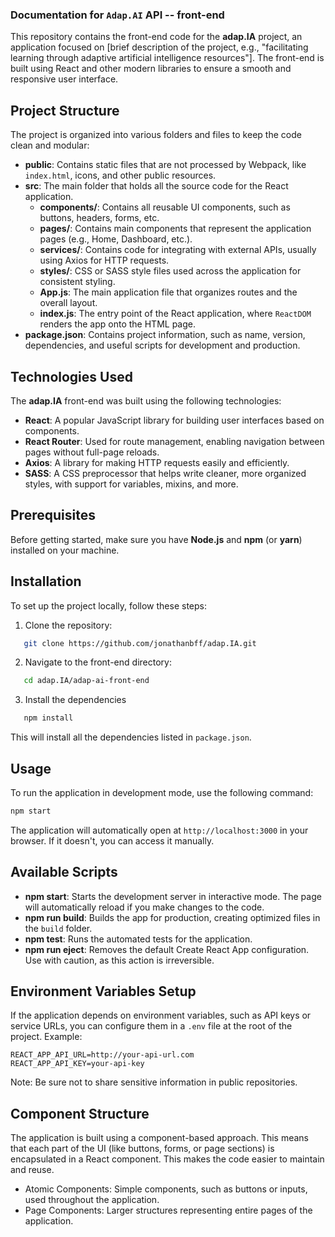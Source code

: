 ### Documentation for `Adap.AI` API -- front-end

This repository contains the front-end code for the **adap.IA** project, an application focused on [brief description of the project, e.g., "facilitating learning through adaptive artificial intelligence resources"]. The front-end is built using React and other modern libraries to ensure a smooth and responsive user interface.

## Project Structure

The project is organized into various folders and files to keep the code clean and modular:

- **public**: Contains static files that are not processed by Webpack, like `index.html`, icons, and other public resources.
- **src**: The main folder that holds all the source code for the React application.
  - **components/**: Contains all reusable UI components, such as buttons, headers, forms, etc.
  - **pages/**: Contains main components that represent the application pages (e.g., Home, Dashboard, etc.).
  - **services/**: Contains code for integrating with external APIs, usually using Axios for HTTP requests.
  - **styles/**: CSS or SASS style files used across the application for consistent styling.
  - **App.js**: The main application file that organizes routes and the overall layout.
  - **index.js**: The entry point of the React application, where `ReactDOM` renders the app onto the HTML page.
- **package.json**: Contains project information, such as name, version, dependencies, and useful scripts for development and production.

## Technologies Used

The **adap.IA** front-end was built using the following technologies:

- **React**: A popular JavaScript library for building user interfaces based on components.
- **React Router**: Used for route management, enabling navigation between pages without full-page reloads.
- **Axios**: A library for making HTTP requests easily and efficiently.
- **SASS**: A CSS preprocessor that helps write cleaner, more organized styles, with support for variables, mixins, and more.

## Prerequisites

Before getting started, make sure you have **Node.js** and **npm** (or **yarn**) installed on your machine.

## Installation

To set up the project locally, follow these steps:

1. Clone the repository:
```bash
   git clone https://github.com/jonathanbff/adap.IA.git
```

2. Navigate to the front-end directory:
```bash
   cd adap.IA/adap-ai-front-end
```

3. Install the dependencies
```bash
   npm install
```
This will install all the dependencies listed in `package.json`.

## Usage

To run the application in development mode, use the following command:

```bash
npm start
```

The application will automatically open at `http://localhost:3000` in your browser. If it doesn't, you can access it manually.

## Available Scripts

- **npm start**: Starts the development server in interactive mode. The page will automatically reload if you make changes to the code.
- **npm run build**: Builds the app for production, creating optimized files in the `build` folder.
- **npm test**: Runs the automated tests for the application.
- **npm run eject**: Removes the default Create React App configuration. Use with caution, as this action is irreversible.

## Environment Variables Setup

If the application depends on environment variables, such as API keys or service URLs, you can configure them in a `.env` file at the root of the project. Example:

```env
REACT_APP_API_URL=http://your-api-url.com
REACT_APP_API_KEY=your-api-key
```

Note: Be sure not to share sensitive information in public repositories.

## Component Structure

The application is built using a component-based approach. This means that each part of the UI (like buttons, forms, or page sections) is encapsulated in a React component. This makes the code easier to maintain and reuse.

- Atomic Components: Simple components, such as buttons or inputs, used throughout the application.
- Page Components: Larger structures representing entire pages of the application.

